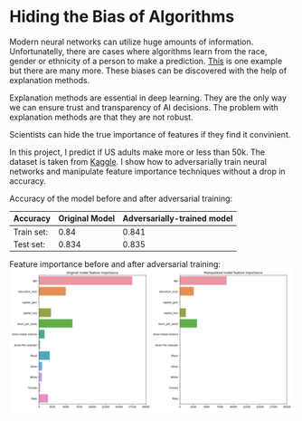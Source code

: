 # Hiding the Bias of Algorithms

Modern neural networks can utilize huge amounts of information. Unfortunatelly, there are cases where algorithms learn from the race, gender or ethnicity of a person to make a prediction. [This](https://www.technologyreview.com/f/614626/a-biased-medical-algorithm-favored-white-people-for-healthcare-programs/) is one example but there are many more. These biases can be discovered with the help of explanation methods.

Explanation methods are essential in deep learning. They are the only way we can ensure trust and transparency of AI decisions.
The problem with explanation methods are that they are not robust. 

Scientists can hide the true importance of features if they find it convinient. 

In this project, I predict if US adults make more or less than 50k. The dataset is taken from [Kaggle](https://www.kaggle.com/johnolafenwa/us-census-data). I show how to adversarially train neural networks and manipulate feature importance techniques without a drop in accuracy. 

Accuracy of the model before and after adversarial training:

Accuracy | Original Model | Adversarially-trained model
------------ | ------------ | -------------
Train set: | 0.84 | 0.841
Test set: | 0.834 | 0.835

Feature importance before and after adversarial training:
![Feature importance before and after adversarial training](feature_importance1.jpg)


